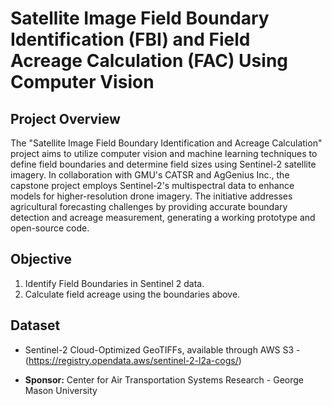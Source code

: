 # Satellite Image Field Boundary Identification (FBI) and Field Acreage Calculation (FAC) Using Computer Vision

## Project Overview

The "Satellite Image Field Boundary Identification and Acreage Calculation" project aims to utilize computer vision and machine learning techniques to define field boundaries and determine field sizes using Sentinel-2 satellite imagery. In collaboration with GMU's CATSR and AgGenius Inc., the capstone project employs Sentinel-2's multispectral data to enhance models for higher-resolution drone imagery. The initiative addresses agricultural forecasting challenges by providing accurate boundary detection and acreage measurement, generating a working prototype and open-source code.

## Objective

1. Identify Field Boundaries in Sentinel 2 data.
2. Calculate field acreage using the boundaries above.

## Dataset

- Sentinel-2 Cloud-Optimized GeoTIFFs, available through AWS S3 - (https://registry.opendata.aws/sentinel-2-l2a-cogs/)

- **Sponsor:** Center for Air Transportation Systems Research - George Mason University
